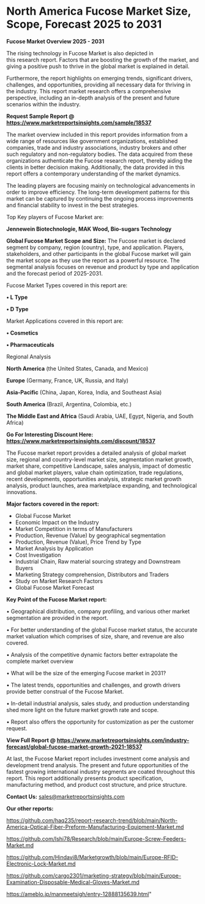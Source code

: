 # North America Fucose Market Size, Scope, Forecast 2025 to 2031

<Strong> Fucose Market Overview 2025 - 2031</strong>

The rising technology in Fucose Market is also depicted in this research report. Factors that are boosting the growth of the market, and giving a positive push to thrive in the global market is explained in detail.

Furthermore, the report highlights on emerging trends, significant drivers, challenges, and opportunities, providing all necessary data for thriving in the industry. This report market research offers a comprehensive perspective, including an in-depth analysis of the present and future scenarios within the industry.

<strong>Request Sample Report @ <a href=https://www.marketreportsinsights.com/sample/18537>https://www.marketreportsinsights.com/sample/18537</a></strong>

The market overview included in this report provides information from a wide range of resources like government organizations, established companies, trade and industry associations, industry brokers and other such regulatory and non-regulatory bodies. The data acquired from these organizations authenticate the Fucose research report, thereby aiding the clients in better decision making. Additionally, the data provided in this report offers a contemporary understanding of the market dynamics.

The leading players are focusing mainly on technological advancements in order to improve efficiency. The long-term development patterns for this market can be captured by continuing the ongoing process improvements and financial stability to invest in the best strategies.

Top Key players of Fucose Market are:

<strong>Jennewein Biotechnologie, MAK Wood, Bio-sugars Technology</strong>

<strong><b>Global Fucose Market Scope and Size:</b></strong>
The Fucose market is declared segment by company, region (country), type, and application. Players, stakeholders, and other participants in the global Fucose market will gain the market scope as they use the report as a powerful resource. The segmental analysis focuses on revenue and product by type and application and the forecast period of 2025-2031.

Fucose Market Types covered in this report are:

<strong>• L Type

• D Type</strong>

Market Applications covered in this report are:

<strong>• Cosmetics

• Pharmaceuticals</strong> 

Regional Analysis

<strong>North America</strong> (the United States, Canada, and Mexico)

<strong>Europe</strong> (Germany, France, UK, Russia, and Italy)

<strong>Asia-Pacific</strong> (China, Japan, Korea, India, and Southeast Asia)

<strong>South America</strong> (Brazil, Argentina, Colombia, etc.)

<strong>The Middle East and Africa</strong> (Saudi Arabia, UAE, Egypt, Nigeria, and South Africa)

<strong>Go For Interesting Discount Here: <a href=https://www.marketreportsinsights.com/discount/18537>https://www.marketreportsinsights.com/discount/18537</a></strong>

The Fucose market report provides a detailed analysis of global market size, regional and country-level market size, segmentation market growth, market share, competitive Landscape, sales analysis, impact of domestic and global market players, value chain optimization, trade regulations, recent developments, opportunities analysis, strategic market growth analysis, product launches, area marketplace expanding, and technological innovations.

<strong><b>Major factors covered in the report:</b></strong>
<ul>
  <li>Global Fucose Market </li>
  <li>Economic Impact on the Industry</li>
  <li>Market Competition in terms of Manufacturers</li>
  <li>Production, Revenue (Value) by geographical segmentation</li>
  <li>Production, Revenue (Value), Price Trend by Type</li>
  <li>Market Analysis by Application</li>
  <li>Cost Investigation</li>
  <li>Industrial Chain, Raw material sourcing strategy and Downstream Buyers</li>
  <li>Marketing Strategy comprehension, Distributors and Traders</li>
  <li>Study on Market Research Factors</li>
  <li>Global Fucose Market Forecast</li>
</ul>

<strong><b>Key Point of the Fucose Market report:</b></strong>

• Geographical distribution, company profiling, and various other market segmentation are provided in the report.

• For better understanding of the global Fucose market status, the accurate market valuation which comprises of size, share, and revenue are also covered.

• Analysis of the competitive dynamic factors better extrapolate the complete market overview

• What will be the size of the emerging Fucose market in 2031?

• The latest trends, opportunities and challenges, and growth drivers provide better construal of the Fucose Market.

• In-detail industrial analysis, sales study, and production understanding shed more light on the future market growth rate and scope.

• Report also offers the opportunity for customization as per the customer request.

<strong><b>View Full Report @ <a href=https://www.marketreportsinsights.com/industry-forecast/global-fucose-market-growth-2021-18537>https://www.marketreportsinsights.com/industry-forecast/global-fucose-market-growth-2021-18537</a></b></strong>


At last, the Fucose Market report includes investment come analysis and development trend analysis. The present and future opportunities of the fastest growing international industry segments are coated throughout this report. This report additionally presents product specification, manufacturing method, and product cost structure, and price structure.

<strong>Contact Us:</strong>
sales@marketreportsinsights.com

<strong>Our other reports:</strong>

<a href=https://github.com/haq235/report-research-trend/blob/main/North-America-Optical-Fiber-Preform-Manufacturing-Equipment-Market.md>https://github.com/haq235/report-research-trend/blob/main/North-America-Optical-Fiber-Preform-Manufacturing-Equipment-Market.md</a>

<a href=https://github.com/Ishi78/Research/blob/main/Europe-Screw-Feeders-Market.md>https://github.com/Ishi78/Research/blob/main/Europe-Screw-Feeders-Market.md</a>

<a href=https://github.com/Hindavi8/Marketgrowth/blob/main/Europe-RFID-Electronic-Lock-Market.md>https://github.com/Hindavi8/Marketgrowth/blob/main/Europe-RFID-Electronic-Lock-Market.md</a>

<a href=https://github.com/cargo2301/marketing-strategy/blob/main/Europe-Examination-Disposable-Medical-Gloves-Market.md>https://github.com/cargo2301/marketing-strategy/blob/main/Europe-Examination-Disposable-Medical-Gloves-Market.md</a>

<a href=https://ameblo.jp/manmeetsigh/entry-12888135639.html>https://ameblo.jp/manmeetsigh/entry-12888135639.html</a>"
